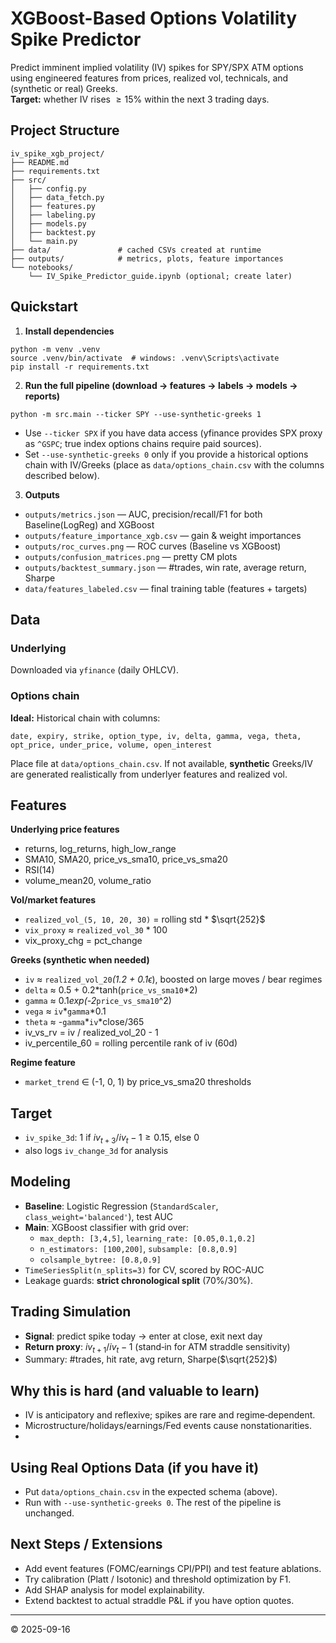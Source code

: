 # XGBoost-Based Options Volatility Spike Predictor

Predict imminent implied volatility (IV) spikes for SPY/SPX ATM options using engineered features from prices, realized vol, technicals, and (synthetic or real) Greeks.  
**Target:** whether IV rises $\ge 15\%$ within the next 3 trading days.



## Project Structure

```
iv_spike_xgb_project/
├── README.md
├── requirements.txt
├── src/
│   ├── config.py
│   ├── data_fetch.py
│   ├── features.py
│   ├── labeling.py
│   ├── models.py
│   ├── backtest.py
│   └── main.py
├── data/               # cached CSVs created at runtime
├── outputs/            # metrics, plots, feature importances
└── notebooks/
    └── IV_Spike_Predictor_guide.ipynb (optional; create later)
```

## Quickstart

1) **Install dependencies**
```
python -m venv .venv
source .venv/bin/activate  # windows: .venv\Scripts\activate
pip install -r requirements.txt
```

2) **Run the full pipeline (download → features → labels → models → reports)**
```
python -m src.main --ticker SPY --use-synthetic-greeks 1
```
- Use `--ticker SPX` if you have data access (yfinance provides SPX proxy as `^GSPC`; true index options chains require paid sources).  
- Set `--use-synthetic-greeks 0` only if you provide a historical options chain with IV/Greeks (place as `data/options_chain.csv` with the columns described below).

3) **Outputs**
- `outputs/metrics.json` — AUC, precision/recall/F1 for both Baseline(LogReg) and XGBoost
- `outputs/feature_importance_xgb.csv` — gain & weight importances
- `outputs/roc_curves.png` — ROC curves (Baseline vs XGBoost)
- `outputs/confusion_matrices.png` — pretty CM plots
- `outputs/backtest_summary.json` — #trades, win rate, average return, Sharpe
- `data/features_labeled.csv` — final training table (features + targets)

## Data

### Underlying
Downloaded via `yfinance` (daily OHLCV).

### Options chain
**Ideal:** Historical chain with columns:
```
date, expiry, strike, option_type, iv, delta, gamma, vega, theta, opt_price, under_price, volume, open_interest
```
Place file at `data/options_chain.csv`. If not available, **synthetic** Greeks/IV are generated realistically from underlyer features and realized vol.

## Features

**Underlying price features**
- returns, log_returns, high_low_range
- SMA10, SMA20, price_vs_sma10, price_vs_sma20
- RSI(14)
- volume_mean20, volume_ratio

**Vol/market features**
- `realized_vol_(5, 10, 20, 30)` = rolling std * $\sqrt{252}$
- `vix_proxy` $\approx$ `realized_vol_30` * 100
- vix_proxy_chg = pct_change

**Greeks (synthetic when needed)**
- `iv` $\approx$ `realized_vol_20`*(1.2 + 0.1*$\epsilon$), boosted on large moves / bear regimes
- `delta` $\approx$ 0.5 + 0.2*tanh(`price_vs_sma10`*2)
- `gamma` $\approx$ 0.1*exp(-2*`price_vs_sma10`^2)
- `vega` $\approx$ `iv`*`gamma`*0.1
- `theta` $\approx$ -`gamma`*`iv`*close/365
- iv_vs_rv = iv / realized_vol_20 - 1
- iv_percentile_60 = rolling percentile rank of iv (60d)

**Regime feature**
- `market_trend` $\in$ (-1, 0, 1) by price_vs_sma20 thresholds

## Target

- `iv_spike_3d`: 1 if $iv_{t+3} / iv_t - 1 \ge 0.15$, else 0  
- also logs `iv_change_3d` for analysis

## Modeling

- **Baseline**: Logistic Regression (`StandardScaler`, `class_weight='balanced'`), test AUC
- **Main**: XGBoost classifier with grid over:
  - `max_depth: [3,4,5]`, `learning_rate: [0.05,0.1,0.2]`
  - `n_estimators: [100,200]`, `subsample: [0.8,0.9]`
  - `colsample_bytree: [0.8,0.9]`
- `TimeSeriesSplit(n_splits=3)` for CV, scored by ROC-AUC
- Leakage guards: **strict chronological split** (70%/30%).

## Trading Simulation

- **Signal**: predict spike today → enter at close, exit next day
- **Return proxy**: $iv_{t+1} / iv_t - 1$ (stand‑in for ATM straddle sensitivity)
- Summary: #trades, hit rate, avg return, Sharpe($\sqrt{252}$)

## Why this is hard (and valuable to learn)
- IV is anticipatory and reflexive; spikes are rare and regime‑dependent.
- Microstructure/holidays/earnings/Fed events cause nonstationarities.
- 

## Using Real Options Data (if you have it)
- Put `data/options_chain.csv` in the expected schema (above).
- Run with `--use-synthetic-greeks 0`. The rest of the pipeline is unchanged.

## Next Steps / Extensions
- Add event features (FOMC/earnings CPI/PPI) and test feature ablations.
- Try calibration (Platt / Isotonic) and threshold optimization by F1.
- Add SHAP analysis for model explainability.
- Extend backtest to actual straddle P&L if you have option quotes.

---

© 2025-09-16
